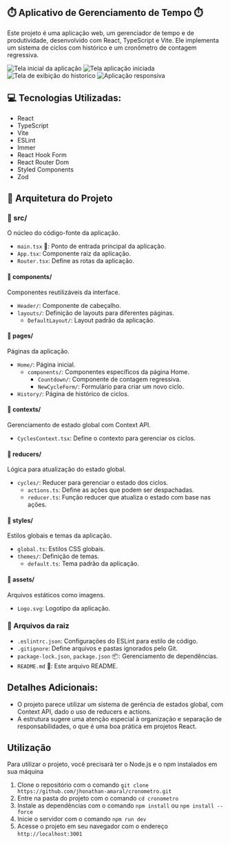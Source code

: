 ##  ⏱️ Aplicativo de Gerenciamento de Tempo  ⏱️

Este projeto é uma aplicação web, um gerenciador de tempo e de produtividade, desenvolvido com React, TypeScript e Vite. Ele implementa um sistema de ciclos com histórico e um cronômetro de contagem regressiva.

![Tela inicial da aplicação](assets/inicio.png)
![Tela aplicação iniciada](assets/tempo_corrido.png)
![Tela de exibição do historico](assets/historico.png)
![Aplicação responsiva](assets/mobile.png)

## 💻 Tecnologias Utilizadas:

- React
- TypeScript
- Vite
- ESLint
- Immer
- React Hook Form
- React Router Dom
- Styled Components
- Zod

## 📂 Arquitetura do Projeto

### 📁 src/

O núcleo do código-fonte da aplicação.

- `main.tsx` 🚀: Ponto de entrada principal da aplicação.
- `App.tsx`: Componente raiz da aplicação.
- `Router.tsx`: Define as rotas da aplicação.

#### 📁 components/

Componentes reutilizáveis da interface.

- `Header/`: Componente de cabeçalho.
- `layouts/`: Definição de layouts para diferentes páginas.
    - `DefaultLayout/`: Layout padrão da aplicação.

#### 📁 pages/

Páginas da aplicação.

- `Home/`: Página inicial.
    - `components/`: Componentes específicos da página Home.
        - `Countdown/`: Componente de contagem regressiva.
        - `NewCycleForm/`:  Formulário para criar um novo ciclo. 
- `History/`: Página de histórico de ciclos.

#### 📁 contexts/

Gerenciamento de estado global com Context API.

- `CyclesContext.tsx`: Define o contexto para gerenciar os ciclos.

#### 📁 reducers/

Lógica para atualização do estado global.

- `cycles/`:  Reducer para gerenciar o estado dos ciclos.
    - `actions.ts`: Define as ações que podem ser despachadas.
    - `reducer.ts`: Função reducer que atualiza o estado com base nas ações.

#### 📁 styles/

Estilos globais e temas da aplicação.

- `global.ts`: Estilos CSS globais.
- `themes/`: Definição de temas.
    - `default.ts`: Tema padrão da aplicação. 

#### 📁 assets/

Arquivos estáticos como imagens.

- `Logo.svg`: Logotipo da aplicação.

### 📄 Arquivos da raiz

- `.eslintrc.json`: Configurações do ESLint para estilo de código.
- `.gitignore`: Define arquivos e pastas ignorados pelo Git.
- `package-lock.json`, `package.json` 📦: Gerenciamento de dependências.
- `README.md` 📄: Este arquivo README. 

## Detalhes Adicionais:

- O projeto parece utilizar um sistema de gerência de estados global, com Context API, dado o uso de reducers e actions.
- A estrutura sugere uma atenção especial à organização e separação de responsabilidades, o que é uma boa prática em projetos React.

## Utilização 
Para utilizar o projeto, você precisará ter o Node.js e o npm instalados em sua máquina
1. Clone o repositório com o comando `git clone https://github.com/jhonathan-amaral/cronometro.git`
2. Entre na pasta do projeto com o comando `cd cronometro`
3. Instale as dependências com o comando `npm install` ou `npm install --force`
4. Inicie o servidor com o comando `npm run dev`
5. Acesse o projeto em seu navegador com o endereço `http://localhost:3001`


